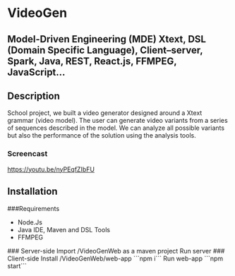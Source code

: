 # VideoGen
## Model-Driven Engineering (MDE) Xtext, DSL (Domain Specific Language), Client–server, Spark, Java, REST, React.js, FFMPEG, JavaScript...
## Description
School project, we built a video generator designed around a Xtext grammar (video model). The user can generate video variants from a series of sequences described in the model.
We can analyze all possible variants but also the performance of the solution using the analysis tools.
### Screencast
https://youtu.be/nyPEqfZIbFU
## Installation
###Requirements
<ul>
<li>Node.Js</li>
<li>Java IDE, Maven and DSL Tools</li>
<li>FFMPEG</>
</ul>
### Server-side
Import /VideoGenWeb as a maven project
Run server
### Client-side
Install /VideoGenWeb/web-app
```npm i```
Run web-app
```npm start``` 
